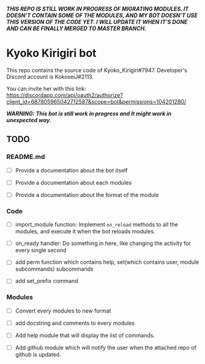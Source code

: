 ***THIS REPO IS STILL WORK IN PROGRESS OF MIGRATING MODULES. IT DOESN'T CONTAIN SOME OF THE MODULES, AND MY BOT DOESN'T USE THIS VERSION OF THE CODE YET. I WILL UPDATE IT WHEN IT'S DONE AND CAN BE FINALLY MERGED TO MASTER BRANCH.***

# Kyoko Kirigiri bot

This repo contains the source code of Kyoko_Kirigiri#7947. Developer's Discord account is KokoseiJ#2113.

You can invite her with this link: https://discordapp.com/api/oauth2/authorize?client_id=687805965042712587&scope=bot&permissions=104201280/

***WARNING: This bot is still work in progress and It might work in unexpected way.***

## TODO


### README.md

 * [ ] Provide a documentation about the bot itself

 * [ ] Provide a documentation about each modules

 * [ ] Provide a documentation about the format of the module

### Code
 
 * [ ] import_module function: Implement `on_reload` methods to all the modules, and execute it when the bot reloads modules.

 * [ ] on_ready handler:  Do something in here, like changing the activity for every single second
 
 * [ ] add perm function which contains help, set(which contains user, module subcommands) subcommands
 
 * [ ] add set_prefix command
 
### Modules
 * [ ] Convert every modules to new format
 
 * [ ] add docstring and comments to every modules

 * [ ] Add help module that will display the list of commands.
 
 * [ ] Add github module which will notify the user when the attached repo of github is updated.
